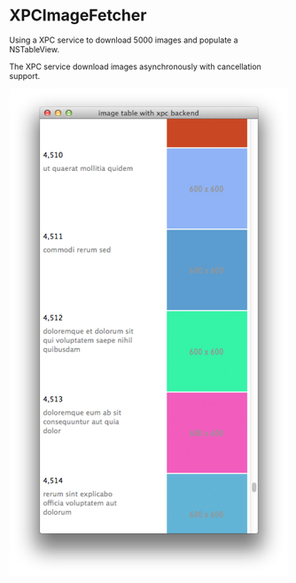 XPCImageFetcher
===============

Using a XPC service to download 5000 images and populate a NSTableView.

The XPC service download images asynchronously with cancellation support.  

<img src="https://raw.githubusercontent.com/keefo/XPCImageFetcher/master/screenshot.png" />
